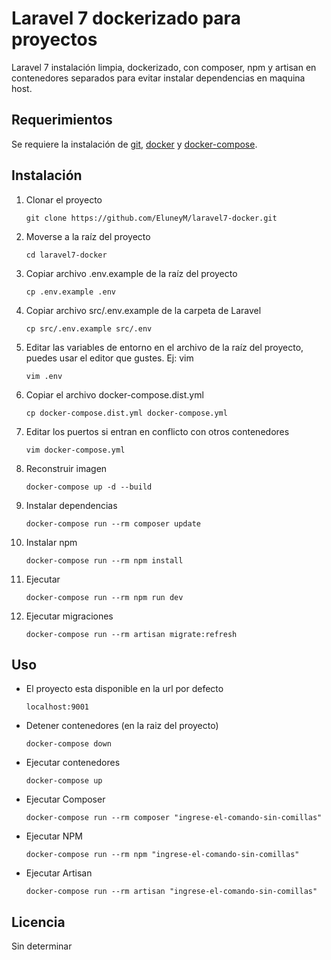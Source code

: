 # Laravel 7 dockerizado para proyectos

Laravel 7 instalación limpia, dockerizado, con composer, npm y artisan en contenedores separados para evitar instalar dependencias en maquina host.

## Requerimientos

Se requiere la instalación de [git](https://git-scm.com/book/en/v2/Getting-Started-Installing-Git), [docker](https://docs.docker.com/engine/install/) y [docker-compose](https://docs.docker.com/compose/install/).

## Instalación


1. Clonar el proyecto

    ```
    git clone https://github.com/EluneyM/laravel7-docker.git 
    ```

2. Moverse a la raíz del proyecto

    ```
    cd laravel7-docker
    ```

3. Copiar archivo .env.example de la raíz del proyecto

    ```
    cp .env.example .env
    ```

4. Copiar archivo src/.env.example de la carpeta de Laravel

    ```
    cp src/.env.example src/.env
    ```

5. Editar las variables de entorno en el archivo de la raíz del proyecto, puedes usar el editor que gustes. Ej: vim

    ```
    vim .env
    ```

6. Copiar el archivo docker-compose.dist.yml

    ```
    cp docker-compose.dist.yml docker-compose.yml
    ```

7. Editar los puertos si entran en conflicto con otros contenedores

    ```
    vim docker-compose.yml
    ```

8. Reconstruir imagen

    ```
    docker-compose up -d --build
    ```

9. Instalar dependencias

    ```
    docker-compose run --rm composer update
    ```

10. Instalar npm

    ```
    docker-compose run --rm npm install
    ```

11. Ejecutar

    ```
    docker-compose run --rm npm run dev
    ```

12. Ejecutar migraciones

    ```
    docker-compose run --rm artisan migrate:refresh
    ```


## Uso

* El proyecto esta disponible en la url por defecto

    ```
    localhost:9001
    ```

* Detener contenedores (en la raiz del proyecto)

    ```
    docker-compose down
    ```

* Ejecutar contenedores

    ```
    docker-compose up
    ```

* Ejecutar Composer

    ```
    docker-compose run --rm composer "ingrese-el-comando-sin-comillas"
    ```

* Ejecutar NPM

    ```
    docker-compose run --rm npm "ingrese-el-comando-sin-comillas"
    ```

* Ejecutar Artisan

    ```
    docker-compose run --rm artisan "ingrese-el-comando-sin-comillas"
    ```

## Licencia
Sin determinar
